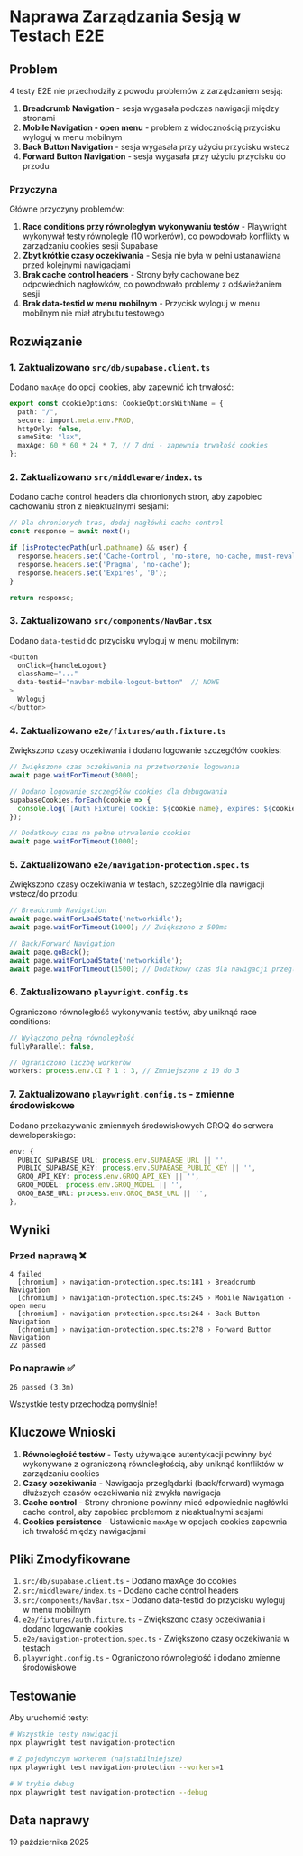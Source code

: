 # Naprawa Zarządzania Sesją w Testach E2E

## Problem

4 testy E2E nie przechodziły z powodu problemów z zarządzaniem sesją:

1. **Breadcrumb Navigation** - sesja wygasała podczas nawigacji między stronami
2. **Mobile Navigation - open menu** - problem z widocznością przycisku wyloguj w menu mobilnym
3. **Back Button Navigation** - sesja wygasała przy użyciu przycisku wstecz
4. **Forward Button Navigation** - sesja wygasała przy użyciu przycisku do przodu

### Przyczyna

Główne przyczyny problemów:

1. **Race conditions przy równoległym wykonywaniu testów** - Playwright wykonywał testy równolegle (10 workerów), co powodowało konflikty w zarządzaniu cookies sesji Supabase
2. **Zbyt krótkie czasy oczekiwania** - Sesja nie była w pełni ustanawiana przed kolejnymi nawigacjami
3. **Brak cache control headers** - Strony były cachowane bez odpowiednich nagłówków, co powodowało problemy z odświeżaniem sesji
4. **Brak data-testid w menu mobilnym** - Przycisk wyloguj w menu mobilnym nie miał atrybutu testowego

## Rozwiązanie

### 1. Zaktualizowano `src/db/supabase.client.ts`

Dodano `maxAge` do opcji cookies, aby zapewnić ich trwałość:

```typescript
export const cookieOptions: CookieOptionsWithName = {
  path: "/",
  secure: import.meta.env.PROD,
  httpOnly: false,
  sameSite: "lax",
  maxAge: 60 * 60 * 24 * 7, // 7 dni - zapewnia trwałość cookies
};
```

### 2. Zaktualizowano `src/middleware/index.ts`

Dodano cache control headers dla chronionych stron, aby zapobiec cachowaniu stron z nieaktualnymi sesjami:

```typescript
// Dla chronionych tras, dodaj nagłówki cache control
const response = await next();

if (isProtectedPath(url.pathname) && user) {
  response.headers.set('Cache-Control', 'no-store, no-cache, must-revalidate, proxy-revalidate');
  response.headers.set('Pragma', 'no-cache');
  response.headers.set('Expires', '0');
}

return response;
```

### 3. Zaktualizowano `src/components/NavBar.tsx`

Dodano `data-testid` do przycisku wyloguj w menu mobilnym:

```typescript
<button
  onClick={handleLogout}
  className="..."
  data-testid="navbar-mobile-logout-button"  // NOWE
>
  Wyloguj
</button>
```

### 4. Zaktualizowano `e2e/fixtures/auth.fixture.ts`

Zwiększono czasy oczekiwania i dodano logowanie szczegółów cookies:

```typescript
// Zwiększono czas oczekiwania na przetworzenie logowania
await page.waitForTimeout(3000);

// Dodano logowanie szczegółów cookies dla debugowania
supabaseCookies.forEach(cookie => {
  console.log(`[Auth Fixture] Cookie: ${cookie.name}, expires: ${cookie.expires}, sameSite: ${cookie.sameSite}`);
});

// Dodatkowy czas na pełne utrwalenie cookies
await page.waitForTimeout(1000);
```

### 5. Zaktualizowano `e2e/navigation-protection.spec.ts`

Zwiększono czasy oczekiwania w testach, szczególnie dla nawigacji wstecz/do przodu:

```typescript
// Breadcrumb Navigation
await page.waitForLoadState('networkidle');
await page.waitForTimeout(1000); // Zwiększono z 500ms

// Back/Forward Navigation
await page.goBack();
await page.waitForLoadState('networkidle');
await page.waitForTimeout(1500); // Dodatkowy czas dla nawigacji przeglądarki
```

### 6. Zaktualizowano `playwright.config.ts`

Ograniczono równoległość wykonywania testów, aby uniknąć race conditions:

```typescript
// Wyłączono pełną równoległość
fullyParallel: false,

// Ograniczono liczbę workerów
workers: process.env.CI ? 1 : 3, // Zmniejszono z 10 do 3
```

### 7. Zaktualizowano `playwright.config.ts` - zmienne środowiskowe

Dodano przekazywanie zmiennych środowiskowych GROQ do serwera deweloperskiego:

```typescript
env: {
  PUBLIC_SUPABASE_URL: process.env.SUPABASE_URL || '',
  PUBLIC_SUPABASE_KEY: process.env.SUPABASE_PUBLIC_KEY || '',
  GROQ_API_KEY: process.env.GROQ_API_KEY || '',
  GROQ_MODEL: process.env.GROQ_MODEL || '',
  GROQ_BASE_URL: process.env.GROQ_BASE_URL || '',
},
```

## Wyniki

### Przed naprawą ❌

```
4 failed
  [chromium] › navigation-protection.spec.ts:181 › Breadcrumb Navigation
  [chromium] › navigation-protection.spec.ts:245 › Mobile Navigation - open menu
  [chromium] › navigation-protection.spec.ts:264 › Back Button Navigation
  [chromium] › navigation-protection.spec.ts:278 › Forward Button Navigation
22 passed
```

### Po naprawie ✅

```
26 passed (3.3m)
```

Wszystkie testy przechodzą pomyślnie!

## Kluczowe Wnioski

1. **Równoległość testów** - Testy używające autentykacji powinny być wykonywane z ograniczoną równoległością, aby uniknąć konfliktów w zarządzaniu cookies
2. **Czasy oczekiwania** - Nawigacja przeglądarki (back/forward) wymaga dłuższych czasów oczekiwania niż zwykła nawigacja
3. **Cache control** - Strony chronione powinny mieć odpowiednie nagłówki cache control, aby zapobiec problemom z nieaktualnymi sesjami
4. **Cookies persistence** - Ustawienie `maxAge` w opcjach cookies zapewnia ich trwałość między nawigacjami

## Pliki Zmodyfikowane

1. `src/db/supabase.client.ts` - Dodano maxAge do cookies
2. `src/middleware/index.ts` - Dodano cache control headers
3. `src/components/NavBar.tsx` - Dodano data-testid do przycisku wyloguj w menu mobilnym
4. `e2e/fixtures/auth.fixture.ts` - Zwiększono czasy oczekiwania i dodano logowanie cookies
5. `e2e/navigation-protection.spec.ts` - Zwiększono czasy oczekiwania w testach
6. `playwright.config.ts` - Ograniczono równoległość i dodano zmienne środowiskowe

## Testowanie

Aby uruchomić testy:

```bash
# Wszystkie testy nawigacji
npx playwright test navigation-protection

# Z pojedynczym workerem (najstabilniejsze)
npx playwright test navigation-protection --workers=1

# W trybie debug
npx playwright test navigation-protection --debug
```

## Data naprawy

19 października 2025

